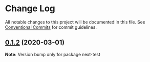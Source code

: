 # Change Log

All notable changes to this project will be documented in this file.
See [Conventional Commits](https://conventionalcommits.org) for commit guidelines.

## [0.1.2](https://github.com/dmijatovic/dv4all-wcp-lerna/compare/next-test@0.1.1...next-test@0.1.2) (2020-03-01)

**Note:** Version bump only for package next-test

